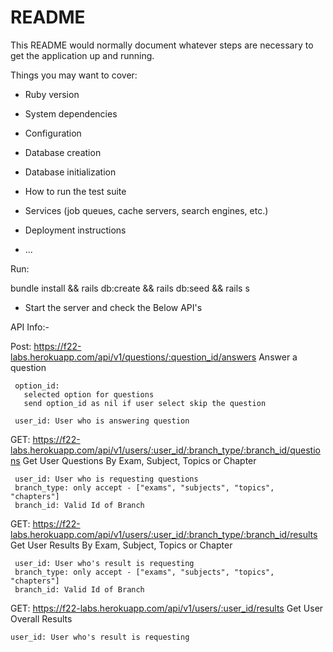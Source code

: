 # README

This README would normally document whatever steps are necessary to get the
application up and running.

Things you may want to cover:

* Ruby version

* System dependencies

* Configuration

* Database creation

* Database initialization

* How to run the test suite

* Services (job queues, cache servers, search engines, etc.)

* Deployment instructions

* ...



Run:

 bundle install && 
 rails db:create &&
 rails db:seed &&
 rails s
 
 - Start the server and check the Below API's


API Info:-

Post: https://f22-labs.herokuapp.com/api/v1/questions/:question_id/answers
	Answer a question	

	 option_id: 
	   selected option for questions
	   send option_id as nil if user select skip the question

	 user_id: User who is answering question


 GET: https://f22-labs.herokuapp.com/api/v1/users/:user_id/:branch_type/:branch_id/questions
 	Get User Questions By Exam, Subject, Topics or Chapter

	 user_id: User who is requesting questions
	 branch_type: only accept - ["exams", "subjects", "topics", "chapters"]
	 branch_id: Valid Id of Branch


 GET: https://f22-labs.herokuapp.com/api/v1/users/:user_id/:branch_type/:branch_id/results
 	Get User Results By Exam, Subject, Topics or Chapter

	 user_id: User who's result is requesting
	 branch_type: only accept - ["exams", "subjects", "topics", "chapters"]
	 branch_id: Valid Id of Branch

 GET: https://f22-labs.herokuapp.com/api/v1/users/:user_id/results
	Get User Overall Results

	user_id: User who's result is requesting
